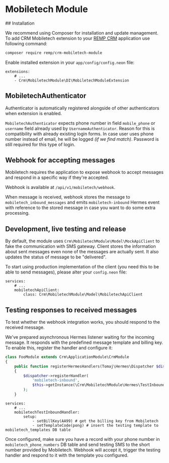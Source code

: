 # Mobiletech Module

## Installation

We recommend using Composer for installation and update management. To add CRM Mobiletech extension to your [REMP CRM](https://github.com/remp2020/crm-skeleton/) application use following command:

```bash
composer require remp/crm-mobiletech-module
```

Enable installed extension in your `app/config/config.neon` file:

```neon
extensions:
	# ...
	- Crm\MobiletechModule\DI\MobiletechModuleExtension
```

## MobiletechAuthenticator

Authenticator is automatically registered alongside of other authenticators when extension is enabled.

`MobiletechAuthenticator` expects phone number in field `mobile_phone` or `username` field already used by `UsernameAuthenticator`. Reason for this is compatibility with already existing login forms. In case user uses phone number instead of email, he will be logged _(if we find match)_. Password is still required for this type of login.

## Webhook for accepting messages

Mobiletech requires the application to expose webhook to accept messages and respond in a specific way if they're accepted.

Webhook is available at `/api/v1/mobiletech/webhook`.

When message is received, webhook stores the message to `mobiletech_inbound_messages` and emits `mobiletech-inbound` Hermes event with reference to the stored message in case you want to do some extra processing.

## Development, live testing and release

By default, the module uses `Crm\MobiletechModule\Model\MockApiClient` to fake the communication with SMS gateway. Client stores the information about sent messages even none of the messages are actually sent. It also updates the status of message to be "delivered".

To start using production implementation of the client (you need this to be able to send messages), please alter your `config.neon` file:

```neon
services:
	# ...
	mobiletechApiClient:
		class: Crm\MobiletechModule\Model\MobiletechApiClient
```

## Testing responses to received messages

To test whether the webhook integration works, you should respond to the received message.

We've prepared asynchronous Hermes listener waiting for the incoming message. It responds with the predefined message template and billing key. To enable this, register the handler and configure it:

```php
class FooModule extends Crm\ApplicationModule\CrmModule
{
    public function registerHermesHandlers(Tomaj\Hermes\Dispatcher $dispatcher)
    {
        $dispatcher->registerHandler(
            'mobiletech-inbound',
            $this->getInstance(\Crm\MobiletechModule\Hermes\TestInboundHandler::class)
        );
    }
```
```neon
services:
	# ...
	mobiletechTestInboundHandler:
		setup:
			- setBillKey(AA99) # get the billing key from Mobiletech
			- setTemplateCode(pong) # insert the testing template to mobiletech_templates DB table
```

Once configured, make sure you have a record with your phone number in `mobiletech_phone_numbers` DB table and send testing SMS to the short number provided by Mobiletech. Webhook will accept it, trigger the testing handler and respond to it with the template you configured. 